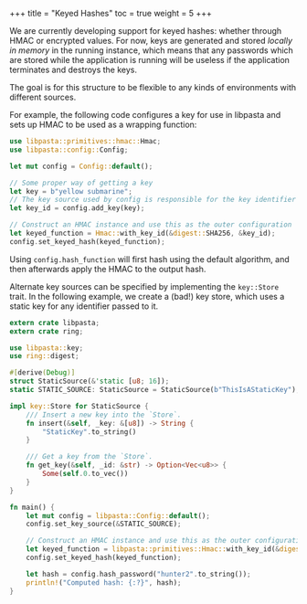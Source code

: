 +++
title = "Keyed Hashes"
toc = true
weight = 5
+++

We are currently developing support for keyed hashes: whether through HMAC or
encrypted values. For now, keys are generated and stored _locally in memory_ in
the running instance, which means that any passwords which are stored while the
application is running will be useless if the application terminates and
destroys the keys.

The goal is for this structure to be flexible to any kinds of environments with
different sources.

For example, the following code configures a key for use in libpasta and
sets up HMAC to be used as a wrapping function:

```rust
use libpasta::primitives::hmac::Hmac;
use libpasta::config::Config;

let mut config = Config::default();

// Some proper way of getting a key
let key = b"yellow submarine";
// The key source used by config is responsible for the key identifier
let key_id = config.add_key(key);

// Construct an HMAC instance and use this as the outer configuration
let keyed_function = Hmac::with_key_id(&digest::SHA256, &key_id);
config.set_keyed_hash(keyed_function);
```

Using `config.hash_function` will first hash using the default algorithm, and
then afterwards apply the HMAC to the output hash.

Alternate key sources can be specified by implementing the `key::Store` trait.
In the following example, we create a (bad!) key store, which uses a static key
for any identifier passed to it.

```rust
extern crate libpasta;
extern crate ring;

use libpasta::key;
use ring::digest;

#[derive(Debug)]
struct StaticSource(&'static [u8; 16]);
static STATIC_SOURCE: StaticSource = StaticSource(b"ThisIsAStaticKey");

impl key::Store for StaticSource {
    /// Insert a new key into the `Store`.
    fn insert(&self, _key: &[u8]) -> String {
        "StaticKey".to_string()
    }

    /// Get a key from the `Store`.
    fn get_key(&self, _id: &str) -> Option<Vec<u8>> {
        Some(self.0.to_vec())
    }
}

fn main() {
    let mut config = libpasta::Config::default();
    config.set_key_source(&STATIC_SOURCE);

    // Construct an HMAC instance and use this as the outer configuration
    let keyed_function = libpasta::primitives::Hmac::with_key_id(&digest::SHA256, "key");
    config.set_keyed_hash(keyed_function);

    let hash = config.hash_password("hunter2".to_string());
    println!("Computed hash: {:?}", hash);
}
```